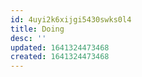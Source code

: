 ```yaml
---
id: 4uyi2k6xijgi5430swks0l4
title: Doing
desc: ''
updated: 1641324473468
created: 1641324473468
---
```



